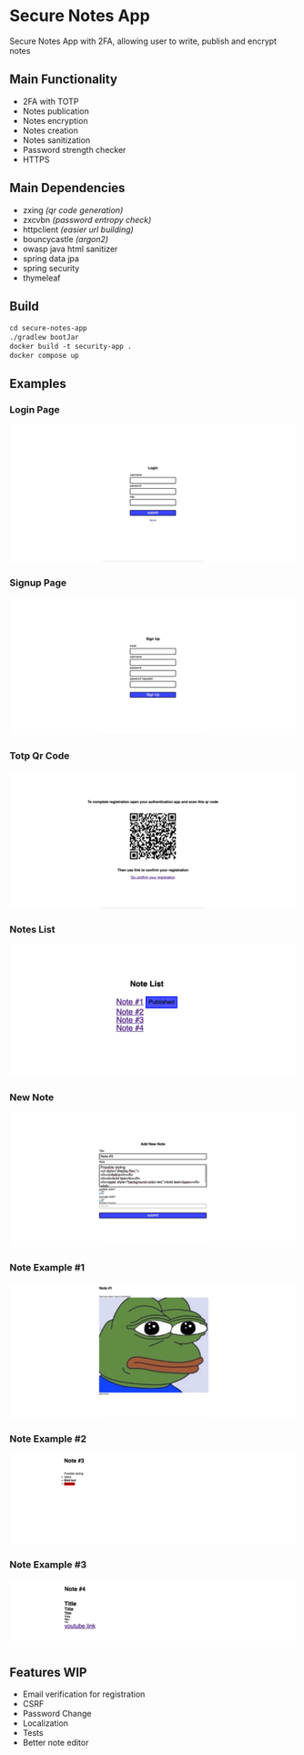# Secure Notes App
Secure Notes App with 2FA, allowing user to write, publish and encrypt notes

## Main Functionality
- 2FA with TOTP
- Notes publication
- Notes encryption
- Notes creation
- Notes sanitization
- Password strength checker
- HTTPS

## Main Dependencies
- zxing _(qr code generation)_
- zxcvbn _(password entropy check)_
- httpclient _(easier url building)_
- bouncycastle _(argon2)_
- owasp java html sanitizer
- spring data jpa
- spring security
- thymeleaf

## Build
```
cd secure-notes-app
./gradlew bootJar
docker build -t security-app .
docker compose up
```

## Examples

### Login Page
![login](img/signin.png)
### Signup Page
![signup](img/signup.png)
### Totp Qr Code
![totp qr code](img/totp.png)
### Notes List
![notes list](img/note-list.png)
### New Note
![new note](img/add-note.png)
### Note Example #1
![note #1](img/note-1.png)
### Note Example #2
![note #2](img/note-3.png)
### Note Example #3
![note #3](img/note-4.png)

## Features WIP
- Email verification for registration
- CSRF
- Password Change
- Localization
- Tests
- Better note editor

